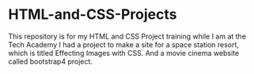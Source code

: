 # HTML-and-CSS-Projects
This repository is for my HTML and CSS Project training while I am at the Tech Academy
I had a project to make a site for a space station resort, which is titled Effecting Images with CSS.
And a movie cinema website called bootstrap4 project.
